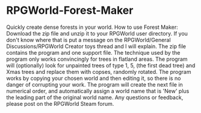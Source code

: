 # RPGWorld-Forest-Maker
Quickly create dense forests in your world.
How to use Forest Maker:
Download the zip file and unzip it to your RPGWorld user directory. 
If you don't know where that is put a message on the RPGWorld/General Discussions/RPGWorld Creator toys thread and I will explain.
The zip file contains the program and one support file.
The technique used by the program only works convincingly for trees in flatland areas.
The program will (optionally) look for unpainted trees of type 1, 5, (the first dead tree) and Xmas trees and replace them with copses, randomly rotated.
The program works by copying your chosen world and then editing it, so there is no danger of corrupting your work.
The program will create the next file in numerical order, and automatically assign a world name that is 'New' plus the leading part of the original world name.
Any questions or feedback, please post on the RPGWorld Steam forum.
